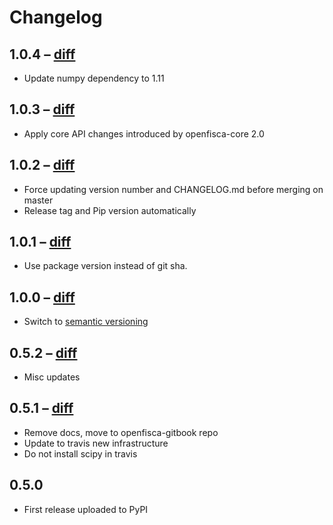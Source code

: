 # Changelog

## 1.0.4 – [diff](https://github.com/openfisca/openfisca-web-api/compare/1.0.3...1.0.4)

* Update numpy dependency to 1.11

## 1.0.3 – [diff](https://github.com/openfisca/openfisca-web-api/compare/1.0.2...1.0.3)

* Apply core API changes introduced by openfisca-core 2.0

## 1.0.2 – [diff](https://github.com/openfisca/openfisca-web-api/compare/1.0.1...1.0.2)

* Force updating version number and CHANGELOG.md before merging on master
* Release tag and Pip version automatically

## 1.0.1 – [diff](https://github.com/openfisca/openfisca-web-api/compare/1.0.0...1.0.1)

* Use package version instead of git sha.

## 1.0.0 – [diff](https://github.com/openfisca/openfisca-web-api/compare/0.5.2...1.0.0)

* Switch to [semantic versioning](http://semver.org/)

## 0.5.2 – [diff](https://github.com/openfisca/openfisca-web-api/compare/0.5.1...0.5.2)

* Misc updates

## 0.5.1 – [diff](https://github.com/openfisca/openfisca-web-api/compare/0.5.0...0.5.1)

* Remove docs, move to openfisca-gitbook repo
* Update to travis new infrastructure
* Do not install scipy in travis

## 0.5.0

* First release uploaded to PyPI
